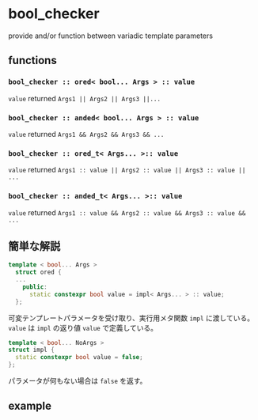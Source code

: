 
# bool_checker

provide and/or function between variadic template parameters

## functions

### `bool_checker :: ored< bool... Args > :: value`

`value` returned `Args1 || Args2 || Args3 ||...` 


### `bool_checker :: anded< bool... Args > :: value`

`value` returned `Args1 && Args2 && Args3 && ...`


### `bool_checker :: ored_t< Args... >:: value`

`value` returned `Args1 :: value || Args2 :: value || Args3 :: value || ...`

### `bool_checker :: anded_t< Args... >:: value`

`value` returned `Args1 :: value && Args2 :: value && Args3 :: value && ...`



## 簡単な解説

```cpp
template < bool... Args > 
  struct ored {
  ...
    public: 
      static constexpr bool value = impl< Args... > :: value;
  };
```
可変テンプレートパラメータを受け取り、実行用メタ関数 `impl` に渡している。
`value` は `impl` の返り値 `value` で定義している。

```cpp
template < bool... NoArgs > 
struct impl { 
  static constexpr bool value = false;
};
```

パラメータが何もない場合は `false` を返す。
 
## example



